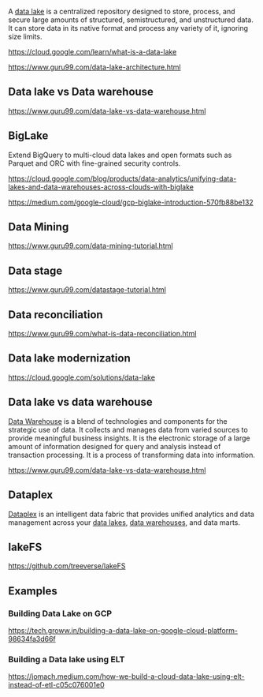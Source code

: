 A [data lake](https://en.m.wikipedia.org/wiki/Data_lake) is a centralized repository designed to store, process, and secure large amounts of structured, semistructured, and unstructured data. It can store data in its native format and process any variety of it, ignoring size limits.



https://cloud.google.com/learn/what-is-a-data-lake

https://www.guru99.com/data-lake-architecture.html

## Data lake vs Data warehouse

https://www.guru99.com/data-lake-vs-data-warehouse.html

## BigLake

Extend BigQuery to multi-cloud data lakes and open formats such as Parquet and ORC with fine-grained security controls. 

https://cloud.google.com/blog/products/data-analytics/unifying-data-lakes-and-data-warehouses-across-clouds-with-biglake

https://medium.com/google-cloud/gcp-biglake-introduction-570fb88be132

## Data Mining

https://www.guru99.com/data-mining-tutorial.html

## Data stage

https://www.guru99.com/datastage-tutorial.html

## Data reconciliation

https://www.guru99.com/what-is-data-reconciliation.html



## Data lake modernization

https://cloud.google.com/solutions/data-lake

## Data lake vs data warehouse

[Data Warehouse](Data-Warehouse) is a blend of technologies and components for the strategic use of data. It collects and manages data from varied sources to provide meaningful business insights. It is the electronic storage of a large amount of information designed for query and analysis instead of transaction processing. It is a process of transforming data into information.


https://www.guru99.com/data-lake-vs-data-warehouse.html


## Dataplex

[Dataplex](dataplex)  is an intelligent data fabric that provides unified analytics and data management across your [data lakes](Data-lake), [data warehouses](Data-warehouse), and data marts.

## lakeFS

https://github.com/treeverse/lakeFS

## Examples

### Building Data Lake on GCP

https://tech.groww.in/building-a-data-lake-on-google-cloud-platform-98634fa3d66f


### Building a Data lake using ELT

https://jomach.medium.com/how-we-build-a-cloud-data-lake-using-elt-instead-of-etl-c05c076001e0
